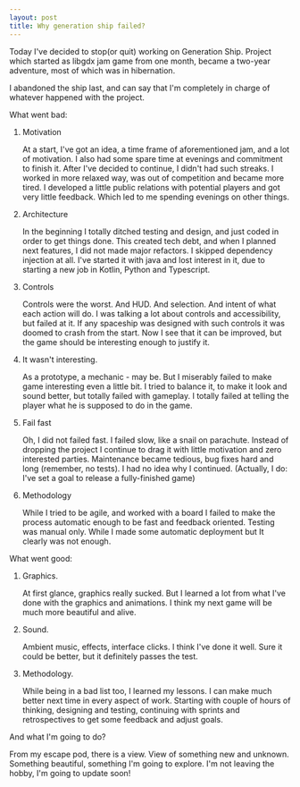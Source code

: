 ```yaml
---
layout: post
title: Why generation ship failed?
---
```


Today I've decided to stop(or quit) working on Generation Ship. 
Project which started as libgdx jam game from one month, became a two-year adventure, most of which was in hibernation. 

I abandoned the ship last, and can say that I'm completely in charge of whatever happened with the project.

What went bad: 
	
1) Motivation

	At a start, I've got an idea, a time frame of aforementioned jam, and a lot of motivation. I also had some spare time at evenings and commitment to finish it. After I've decided to continue, I didn't had such streaks. I worked in more relaxed way, was out of competition and became more tired. I developed a little public relations with potential players and got very little feedback. Which led to me spending evenings on other things.


2) Architecture

	In the beginning I totally ditched testing and design, and just coded in order to get things done. This created tech debt, and when I planned next features, I did not made major refactors. I skipped dependency injection at all. I've started it with java and lost interest in it, due to starting a new job in Kotlin, Python and  Typescript.
	

3) Controls

	Controls were the worst. And HUD. And selection. And intent of what each action will do. I was talking a lot about controls and accessibility, but failed at it. If any spaceship was designed with such controls it was doomed to crash from the start. Now I see that it can be improved, but the game should be interesting enough to justify it.
	

4) It wasn't interesting. 

	As a prototype, a mechanic - may be. But I miserably failed to make game interesting even a little bit. I tried to balance it, to make it look and sound better, but totally failed with gameplay. I totally failed at telling the player what he is supposed to do in the game. 
	
5) Fail fast 

	Oh, I did not failed fast. I failed slow, like a snail on parachute. Instead of dropping the project I continue to drag it with little motivation and zero interested parties. Maintenance became tedious, bug fixes hard and long (remember, no tests). I had no idea why I continued. (Actually, I do: I've set a goal to release a fully-finished game)
	
6) Methodology

	While I tried to be agile, and worked with a board I failed to make the process automatic enough to be fast and feedback oriented. Testing was manual only. While I made some automatic deployment but It clearly was not enough. 
	
What went good: 
	
1) Graphics. 

	At first glance, graphics really sucked. But I learned a lot from what I've done with the graphics and animations. I think my next game will be much more beautiful and alive.
	
2) Sound. 
	
	Ambient music, effects, interface clicks. I think I've done it well. Sure it could be better, but it definitely passes the test.
	
3) Methodology. 
	
	While being in a bad list too, I learned my lessons. I can make much better next time in every aspect of work. Starting with couple of hours of thinking, designing and testing, continuing with sprints and retrospectives to get some feedback and adjust goals.

And what I'm going to do?

From my escape pod, there is a view. View of something new and unknown. Something beautiful, something I'm going to explore. I'm not leaving the hobby, I'm going to update soon!